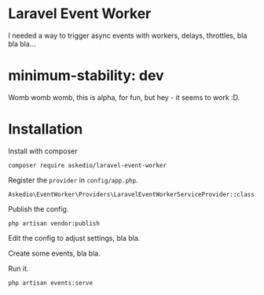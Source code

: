 # Laravel Event Worker
I needed a way to trigger async events with workers, delays, throttles, bla bla bla...

# minimum-stability: dev
Womb womb womb, this is alpha, for fun, but hey - it seems to work :D.

# Installation
Install with composer
~~~
composer require askedio/laravel-event-worker
~~~

Register the `provider` in `config/app.php`.
~~~
Askedio\EventWorker\Providers\LaravelEventWorkerServiceProvider::class,
~~~

Publish the config.
~~~
php artisan vendor:publish
~~~
Edit the config to adjust settings, bla bla.

Create some events, bla bla.

Run it.
~~~
php artisan events:serve
~~~